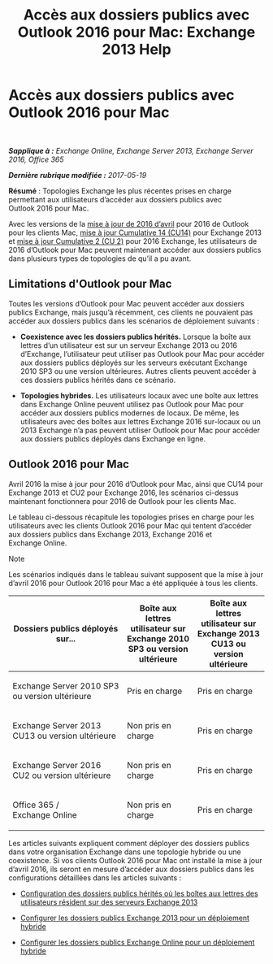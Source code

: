 ﻿---
title: 'Accès aux dossiers publics avec Outlook 2016 pour Mac: Exchange 2013 Help'
TOCTitle: Accès aux dossiers publics avec Outlook 2016 pour Mac
ms:assetid: bc9b8226-bd8b-4edc-882b-4f19cfe118eb
ms:mtpsurl: https://technet.microsoft.com/fr-fr/library/Mt788631(v=EXCHG.150)
ms:contentKeyID: 74115360
ms.date: 05/23/2018
mtps_version: v=EXCHG.150
ms.translationtype: MT
---

# Accès aux dossiers publics avec Outlook 2016 pour Mac

 

_**Sapplique à :** Exchange Online, Exchange Server 2013, Exchange Server 2016, Office 365_

_**Dernière rubrique modifiée :** 2017-05-19_

**Résumé** : Topologies Exchange les plus récentes prises en charge permettant aux utilisateurs d’accéder aux dossiers publics avec Outlook 2016 pour Mac.

Avec les versions de la [mise à jour de 2016 d’avril](https://go.microsoft.com/fwlink/?linkid=829202) pour 2016 de Outlook pour les clients Mac, [mise à jour Cumulative 14 (CU14)](https://go.microsoft.com/fwlink/p/?linkid=849432) pour Exchange 2013 et [mise à jour Cumulative 2 (CU 2)](https://go.microsoft.com/fwlink/p/?linkid=849793) pour 2016 Exchange, les utilisateurs de 2016 d’Outlook pour Mac peuvent maintenant accéder aux dossiers publics dans plusieurs types de topologies de qu’il a pu avant.

## Limitations d'Outlook pour Mac

Toutes les versions d’Outlook pour Mac peuvent accéder aux dossiers publics Exchange, mais jusqu’à récemment, ces clients ne pouvaient pas accéder aux dossiers publics dans les scénarios de déploiement suivants :

  - **Coexistence avec les dossiers publics hérités.** Lorsque la boîte aux lettres d’un utilisateur est sur un serveur Exchange 2013 ou 2016 d’Exchange, l’utilisateur peut utiliser pas Outlook pour Mac pour accéder aux dossiers publics déployés sur les serveurs exécutant Exchange 2010 SP3 ou une version ultérieures. Autres clients peuvent accéder à ces dossiers publics hérités dans ce scénario.

  - **Topologies hybrides.** Les utilisateurs locaux avec une boîte aux lettres dans Exchange Online peuvent utilisez pas Outlook pour Mac pour accéder aux dossiers publics modernes de locaux. De même, les utilisateurs avec des boîtes aux lettres Exchange 2016 sur-locaux ou un 2013 Exchange n’a pas peuvent utiliser Outlook pour Mac pour accéder aux dossiers publics déployés dans Exchange en ligne.

## Outlook 2016 pour Mac

Avril 2016 la mise à jour pour 2016 d’Outlook pour Mac, ainsi que CU14 pour Exchange 2013 et CU2 pour Exchange 2016, les scénarios ci-dessus maintenant fonctionnera pour 2016 de Outlook pour les clients Mac.

Le tableau ci-dessous récapitule les topologies prises en charge pour les utilisateurs avec les clients Outlook 2016 pour Mac qui tentent d’accéder aux dossiers publics dans Exchange 2013, Exchange 2016 et Exchange Online.

> [!NOTE]
> Les scénarios indiqués dans le tableau suivant supposent que la mise à jour d’avril 2016 pour Outlook 2016 pour Mac a été appliquée à tous les clients.



<table>
<colgroup>
<col style="width: 20%" />
<col style="width: 20%" />
<col style="width: 20%" />
<col style="width: 20%" />
<col style="width: 20%" />
</colgroup>
<thead>
<tr class="header">
<th>Dossiers publics déployés sur...</th>
<th>Boîte aux lettres utilisateur sur Exchange 2010 SP3 ou version ultérieure</th>
<th>Boîte aux lettres utilisateur sur Exchange 2013 CU13 ou version ultérieure</th>
<th>Boîte aux lettres utilisateur sur Exchange 2016 CU2 ou version ultérieure</th>
<th>Boîte aux lettres utilisateur sur Office 365 / Exchange Online</th>
</tr>
</thead>
<tbody>
<tr class="odd">
<td><p>Exchange Server 2010 SP3 ou version ultérieure</p></td>
<td><p>Pris en charge</p></td>
<td><p>Pris en charge</p></td>
<td><p>Pris en charge</p></td>
<td><p>Non pris en charge</p></td>
</tr>
<tr class="even">
<td><p>Exchange Server 2013 CU13 ou version ultérieure</p></td>
<td><p>Non pris en charge</p></td>
<td><p>Pris en charge</p></td>
<td><p>Pris en charge</p></td>
<td><p>Pris en charge</p></td>
</tr>
<tr class="odd">
<td><p>Exchange Server 2016 CU2 ou version ultérieure</p></td>
<td><p>Non pris en charge</p></td>
<td><p>Pris en charge</p></td>
<td><p>Pris en charge</p></td>
<td><p>Pris en charge</p></td>
</tr>
<tr class="even">
<td><p>Office 365 / Exchange Online</p></td>
<td><p>Non pris en charge</p></td>
<td><p>Pris en charge</p></td>
<td><p>Pris en charge</p></td>
<td><p>Pris en charge</p></td>
</tr>
</tbody>
</table>


Les articles suivants expliquent comment déployer des dossiers publics dans votre organisation Exchange dans une topologie hybride ou une coexistence. Si vos clients Outlook 2016 pour Mac ont installé la mise à jour d’avril 2016, ils seront en mesure d’accéder aux dossiers publics dans les configurations détaillées dans les articles suivants :

  - [Configuration des dossiers publics hérités où les boîtes aux lettres des utilisateurs résident sur des serveurs Exchange 2013](configure-legacy-public-folders-where-user-mailboxes-are-on-exchange-2013-servers-exchange-2013-help.md)

  - [Configurer les dossiers publics Exchange 2013 pour un déploiement hybride](https://docs.microsoft.com/fr-fr/exchange/collaboration-exo/public-folders/set-up-modern-hybrid-public-folders)

  - [Configurer les dossiers publics Exchange Online pour un déploiement hybride](configure-exchange-online-public-folders-for-a-hybrid-deployment-exchange-2013-help.md)

